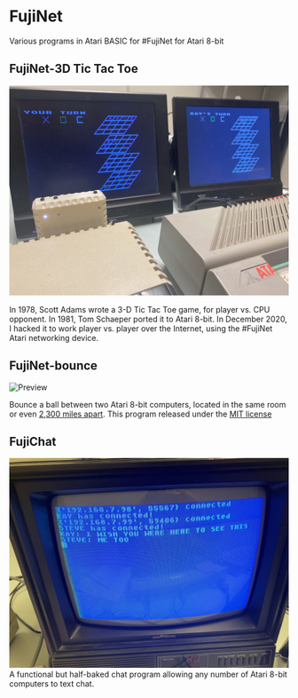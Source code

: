 # FujiNet
Various programs in Atari BASIC for #FujiNet for Atari 8-bit

## FujiNet-3D Tic Tac Toe
![Preview](fujinet-3dTTT.jpg)

In 1978, Scott Adams wrote a 3-D Tic Tac Toe game, for player vs. CPU opponent. In 1981, Tom Schaeper ported it to Atari 8-bit. In December 2020, I hacked it to work player vs. player over the Internet, using the #FujiNet Atari networking device.

## FujiNet-bounce
![Preview](fujinet-bounce.gif)

Bounce a ball between two Atari 8-bit computers, located in the same room or even [2,300 miles apart](https://www.youtube.com/watch?v=rhQ9YuXqrM4).
This program released under the [MIT license](https://opensource.org/licenses/MIT)

## FujiChat
![Preview](fujichat.jpg)
A functional but half-baked chat program allowing any number of Atari 8-bit computers to text chat.
